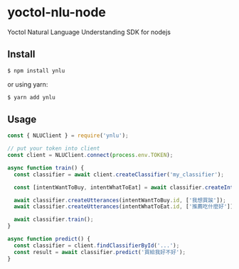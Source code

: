 # yoctol-nlu-node

Yoctol Natural Language Understanding SDK for nodejs

## Install

```sh
$ npm install ynlu
```

or using yarn:

```sh
$ yarn add ynlu
```

## Usage


```js
const { NLUClient } = require('ynlu');

// put your token into client
const client = NLUClient.connect(process.env.TOKEN);

async function train() {
  const classifier = await client.createClassifier('my_classifier');

  const [intentWantToBuy, intentWhatToEat] = await classifier.createIntents(['想購物', '吃什麼']);

  await classifier.createUtterances(intentWantToBuy.id, ['我想買誒']);
  await classifier.createUtterances(intentWhatToEat.id, ['推薦吃什麼好']);

  await classifier.train();
}

async function predict() {
  const classifier = client.findClassifierById('...');
  const result = await classifier.predict('買給我好不好');
}
```
